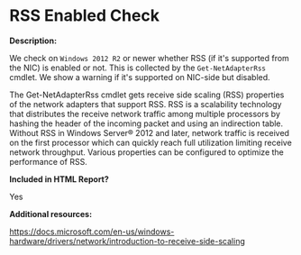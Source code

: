 RSS Enabled Check
======

**Description:**

We check on `Windows 2012 R2` or newer whether RSS (if it's supported from the NIC) is enabled or not. This is collected by the `Get-NetAdapterRss` cmdlet. We show a warning if it's supported on NIC-side but disabled.

The Get-NetAdapterRss cmdlet gets receive side scaling (RSS) properties of the network adapters that support RSS. RSS is a scalability technology that distributes the receive network traffic among multiple processors by hashing the header of the incoming packet and using an indirection table. Without RSS in Windows Server® 2012 and later, network traffic is received on the first processor which can quickly reach full utilization limiting receive network throughput. Various properties can be configured to optimize the performance of RSS.

**Included in HTML Report?**

Yes

**Additional resources:**

https://docs.microsoft.com/en-us/windows-hardware/drivers/network/introduction-to-receive-side-scaling